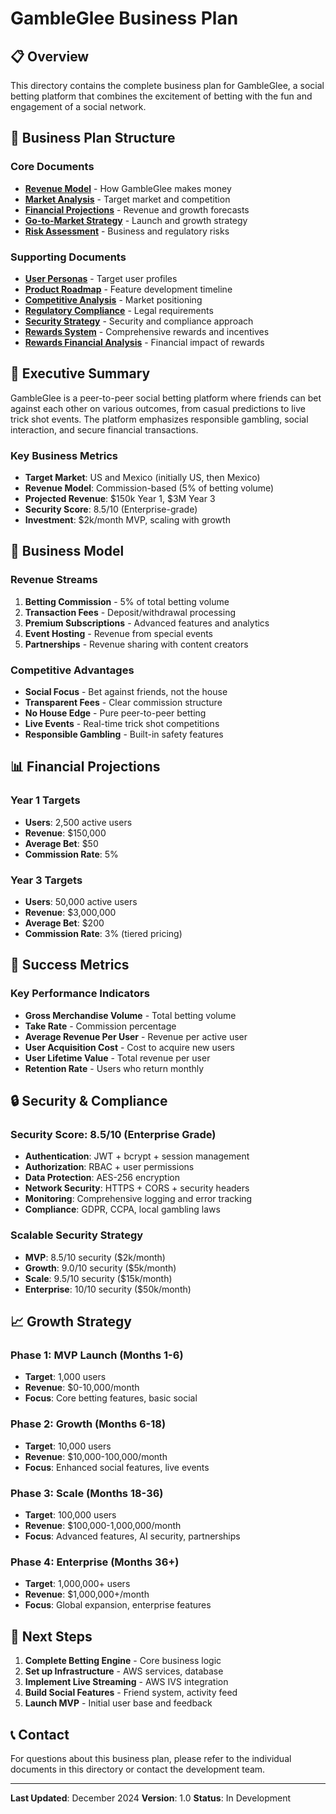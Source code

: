 # GambleGlee Business Plan

## 📋 Overview

This directory contains the complete business plan for GambleGlee, a social betting platform that combines the excitement of betting with the fun and engagement of a social network.

## 📁 Business Plan Structure

### Core Documents

- **[Revenue Model](./revenue-model.md)** - How GambleGlee makes money
- **[Market Analysis](./market-analysis.md)** - Target market and competition
- **[Financial Projections](./financial-projections.md)** - Revenue and growth forecasts
- **[Go-to-Market Strategy](./go-to-market.md)** - Launch and growth strategy
- **[Risk Assessment](./risk-assessment.md)** - Business and regulatory risks

### Supporting Documents

- **[User Personas](./user-personas.md)** - Target user profiles
- **[Product Roadmap](./product-roadmap.md)** - Feature development timeline
- **[Competitive Analysis](./competitive-analysis.md)** - Market positioning
- **[Regulatory Compliance](./regulatory-compliance.md)** - Legal requirements
- **[Security Strategy](./security-strategy.md)** - Security and compliance approach
- **[Rewards System](./rewards-system.md)** - Comprehensive rewards and incentives
- **[Rewards Financial Analysis](./rewards-financial-analysis.md)** - Financial impact of rewards

## 🎯 Executive Summary

GambleGlee is a peer-to-peer social betting platform where friends can bet against each other on various outcomes, from casual predictions to live trick shot events. The platform emphasizes responsible gambling, social interaction, and secure financial transactions.

### Key Business Metrics

- **Target Market**: US and Mexico (initially US, then Mexico)
- **Revenue Model**: Commission-based (5% of betting volume)
- **Projected Revenue**: $150k Year 1, $3M Year 3
- **Security Score**: 8.5/10 (Enterprise-grade)
- **Investment**: $2k/month MVP, scaling with growth

## 🚀 Business Model

### Revenue Streams

1. **Betting Commission** - 5% of total betting volume
2. **Transaction Fees** - Deposit/withdrawal processing
3. **Premium Subscriptions** - Advanced features and analytics
4. **Event Hosting** - Revenue from special events
5. **Partnerships** - Revenue sharing with content creators

### Competitive Advantages

- **Social Focus** - Bet against friends, not the house
- **Transparent Fees** - Clear commission structure
- **No House Edge** - Pure peer-to-peer betting
- **Live Events** - Real-time trick shot competitions
- **Responsible Gambling** - Built-in safety features

## 📊 Financial Projections

### Year 1 Targets

- **Users**: 2,500 active users
- **Revenue**: $150,000
- **Average Bet**: $50
- **Commission Rate**: 5%

### Year 3 Targets

- **Users**: 50,000 active users
- **Revenue**: $3,000,000
- **Average Bet**: $200
- **Commission Rate**: 3% (tiered pricing)

## 🎯 Success Metrics

### Key Performance Indicators

- **Gross Merchandise Volume** - Total betting volume
- **Take Rate** - Commission percentage
- **Average Revenue Per User** - Revenue per active user
- **User Acquisition Cost** - Cost to acquire new users
- **User Lifetime Value** - Total revenue per user
- **Retention Rate** - Users who return monthly

## 🔒 Security & Compliance

### Security Score: 8.5/10 (Enterprise Grade)

- **Authentication**: JWT + bcrypt + session management
- **Authorization**: RBAC + user permissions
- **Data Protection**: AES-256 encryption
- **Network Security**: HTTPS + CORS + security headers
- **Monitoring**: Comprehensive logging and error tracking
- **Compliance**: GDPR, CCPA, local gambling laws

### Scalable Security Strategy

- **MVP**: 8.5/10 security ($2k/month)
- **Growth**: 9.0/10 security ($5k/month)
- **Scale**: 9.5/10 security ($15k/month)
- **Enterprise**: 10/10 security ($50k/month)

## 📈 Growth Strategy

### Phase 1: MVP Launch (Months 1-6)

- **Target**: 1,000 users
- **Revenue**: $0-10,000/month
- **Focus**: Core betting features, basic social

### Phase 2: Growth (Months 6-18)

- **Target**: 10,000 users
- **Revenue**: $10,000-100,000/month
- **Focus**: Enhanced social features, live events

### Phase 3: Scale (Months 18-36)

- **Target**: 100,000 users
- **Revenue**: $100,000-1,000,000/month
- **Focus**: Advanced features, AI security, partnerships

### Phase 4: Enterprise (Months 36+)

- **Target**: 1,000,000+ users
- **Revenue**: $1,000,000+/month
- **Focus**: Global expansion, enterprise features

## 🎯 Next Steps

1. **Complete Betting Engine** - Core business logic
2. **Set up Infrastructure** - AWS services, database
3. **Implement Live Streaming** - AWS IVS integration
4. **Build Social Features** - Friend system, activity feed
5. **Launch MVP** - Initial user base and feedback

## 📞 Contact

For questions about this business plan, please refer to the individual documents in this directory or contact the development team.

---

**Last Updated**: December 2024
**Version**: 1.0
**Status**: In Development
